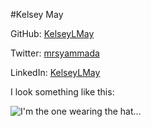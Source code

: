  #Kelsey May

GitHub: [KelseyLMay](https://github.com/KelseyLMay)

Twitter: [mrsyammada](https://twitter.com/mrsyammada)

LinkedIn: [KelseyLMay](https://www.linkedin.com/pub/kelsey-may/74/557/b64)

I look something like this:

![I'm the one wearing the hat...](https://secure.gravatar.com/avatar/fd14bbb87260d50c26730aa1963a35e7?s=400)

